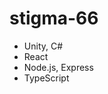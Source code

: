 # stigma-66

- Unity, C#
- React
- Node.js, Express
- TypeScript

<!---
stigma-66/stigma-66 is a ✨ special ✨ repository because its `README.md` (this file) appears on your GitHub profile.
You can click the Preview link to take a look at your changes.
--->
